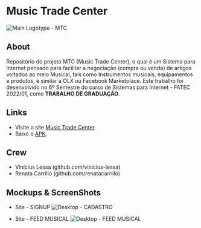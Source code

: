 # Music Trade Center

![Main Logotype - MTC](https://user-images.githubusercontent.com/48829382/180827032-4b3e109b-1a6f-4ccc-b6e9-8a4954fe6005.png)

## About

Repositório do projeto MTC (Music Trade Center), o qual é um Sistema para Internet pensado para facilitar a negociação (compra ou venda) de artigos voltados ao meio Musical, tais como Instrumentos musicais, equipamentos e produtos, é similar a OLX ou Facebook Marketplace. Este trabalho foi desenvolvido no 6º Semestre do curso de  Sistemas para Internet - FATEC 2022/01, como **TRABALHO DE GRADUAÇÃO**.

## Links

- Visite o site [Music Trade Center](https://musictradecenter.herokuapp.com).
- Baixe o [APK](https://musictradecenter.herokuapp.com).

## Crew

- Vinícius Lessa (github.com/vinicius-lessa)
- Renata Carrillo (github.com/renatacarrillo)

## Mockups & ScreenShots

- Site - SIGNUP
![Desktop - CADASTRO](https://user-images.githubusercontent.com/48829382/180828716-14e0b8f9-25cd-42bf-8695-b1edc94077e2.png)

- Site - FEED MUSICAL
![Desktop - FEED MUSICAL](https://user-images.githubusercontent.com/48829382/180829008-c8457e00-4a64-471c-941b-5b2b53c59d97.png)
